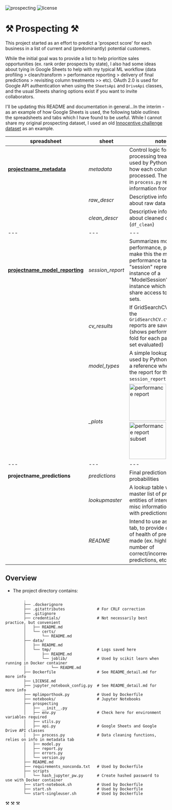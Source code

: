 ![prospecting](https://img.shields.io/badge/prospecting-active-lightgrey.svg) ![license](https://img.shields.io/badge/license-MIT-blue.svg)

<!-- 
![docker pulls](https://img.shields.io/docker/pulls/jupyter/base-notebook.svg) ![docker stars](https://img.shields.io/docker/stars/jupyter/base-notebook.svg) [![](https://images.microbadger.com/badges/image/jupyter/base-notebook.svg)](https://microbadger.com/images/jupyter/base-notebook "jupyter/base-notebook image metadata")
-->

# &#x2692; Prospecting &#x2692; <!-- &#9874; -->

This project started as an effort to predict a 'prospect score' for each business in a list of current and (predominantly) potential customers. 

While the initial goal was to provide a list to help prioritize sales opportunities (ex. rank order prospects by state), I also had some ideas about tying in Google Sheets to help with my typical ML workflow (data profiling > clean/transform > performance reporting > delivery of final predictions > revisiting column treatments >> etc). OAuth 2.0 is used for Google API authentication when using the `SheetsApi` and `DriveApi` classes, and the usual Sheets sharing options exist if you want to invite collaborators.

I'll be updating this README and documentation in general...In the interim - as an example of how Google Sheets is used, the following table outlines the spreadsheets and tabs which I have found to be useful. While I cannot share my original prospecting dataset, I used an old [Innocentive challenge dataset](https://github.com/reidbradley/prospecting/blob/master/data/README.md) as an example.

| spreadsheet | sheet | note
| --- | --- | ---
| [**projectname_metadata**](https://docs.google.com/spreadsheets/d/17R9V5tefzFzMXBi2i9SOybhqwzF7PSlse9OO99BfDxQ/) | _metadata_ | Control logic for column processing treatments; used by Python to inform how each column is processed. The functions in `process.py` rely on information from this tab.
|  | _raw_descr_ | Descriptive information about raw data (`df_raw`)
|  | _clean_descr_ | Descriptive information about cleaned dataset (`df_clean`)
| --- | --- | ---
| [**projectname_model_reporting**](https://docs.google.com/spreadsheets/d/1dG5lQfqthqshz45Rs94VLSSWmSrS60b1iw7cT4Rqevs/) | _session_report_ | Summarizes model performance, plan to make this the main performance tab. A "session" represents an instance of a "ModelSession" class instance which is used to share access to train/test sets.
|  | _cv_results_ | If GridSearchCV is used, the `GridSearchCV.cv_results_` reports are saved here (shows performance by fold for each parameter set evaluated)
|  | _model_types_ | A simple lookup table, used by Python script as a reference when building the report for the `session_report` tab
|  | _\_plots_ | <a href="https://docs.google.com/spreadsheets/d/1dG5lQfqthqshz45Rs94VLSSWmSrS60b1iw7cT4Rqevs/pubchart?oid=1358454056&format=interactive"><img src="https://docs.google.com/spreadsheets/d/1dG5lQfqthqshz45Rs94VLSSWmSrS60b1iw7cT4Rqevs/pubchart?oid=1358454056&format=image" alt="performance report" height="115px"></a>&nbsp;<a href="https://docs.google.com/spreadsheets/d/1dG5lQfqthqshz45Rs94VLSSWmSrS60b1iw7cT4Rqevs/pubchart?oid=6448021&format=interactive"><img src="https://docs.google.com/spreadsheets/d/1dG5lQfqthqshz45Rs94VLSSWmSrS60b1iw7cT4Rqevs/pubchart?oid=6448021&format=image" alt="performance report subset" height="115px"></a>
| --- | --- | ---
| **projectname_predictions** | _predictions_ | Final predictions, with probabilities
|  | _lookupmaster_ | A lookup table with master list of prospects / entities of interest, or misc information to join with predictions
|  | _README_ | Intend to use as an FYI tab, to provide overview of health of predictions made (ex. highlight number of correct/incorrect predictions, etc)



<!--
- **prospecting_metadata**
 - _metadata_ - Control logic for column processing treatments; used by Python to inform how each column is processed
 - _raw_descr_ - Descriptive information about raw data (`df_raw`)
 - _clean_descr_ - Descriptive information about cleaned dataset (`df_clean`)

- **prospecting_model_reporting** (data model WIP)
 - _session_report_ - Summarizes model performance, plan to make this the main performance tab. A "session" represents an instance of a "ModelSession" class I created to allow sharing of train/test sets.
 - _cv_results_ - If GridSearchCV is used, the `GridSearchCV.cv_results_` reporting is saved here (shows k-fold performance for each parameter set evaluated)
 - _model_types_ - A simple lookup table, used as a reference when building the report for the `session_report` tab

- **prospecting_predictions**
 - _predictions_ - Final predictions, with probabilities, by firm
 - _prospects_ - Master list of prospects
 - _README_ - Intend to use as an FYI tab, and to provide overview of health of predictions made (ex. highlight number of correct/incorrect predictions, etc)
-->

## Overview

* The project directory contains:
```
        .
        ├── .dockerignore
        ├── .gitattributes              # For CRLF correction
        ├── .gitignore
        ├── credentials/                # Not necessarily best practice, but convenient
        │   ├── README.md
        │   └── certs/
        │       └── README.md
        ├── data/
        │   ├── README.md
        │   └── tmp/                    # Logs saved here
        │       ├── README.md
        │       └── joblib/             # Used by scikit learn when running in Docker container
        │           └── README.md
        ├── Dockerfile                  # See README_detail.md for more info
        ├── LICENSE.md
        ├── jupyter_notebook_config.py  # See README_detail.md for more info
        ├── mplimporthook.py            # Used by Dockerfile
        ├── notebooks/                  # Jupyter Notebooks
        ├── prospecting
        │   ├── __init__.py
        │   ├── env.py                  # Check here for environment variables required
        │   ├── utils.py
        │   ├── api.py                  # Google Sheets and Google Drive API classes
        │   ├── process.py              # Data cleaning functions, relies on info in metadata tab
        │   ├── model.py
        │   ├── report.py
        │   ├── errors.py
        │   └── version.py
        ├── README.md
        ├── requirements_nonconda.txt   # Used by Dockerfile
        ├── scripts
        │   └── hash_jupyter_pw.py      # Create hashed password to use with Docker container
        ├── start-notebook.sh           # Used by Dockerfile
        ├── start.sh                    # Used by Dockerfile
        └── start-singleuser.sh         # Used by Dockerfile
```
&#x2692; &#x2692; &#x2692;
